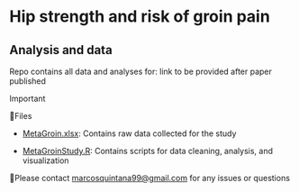 # Hip strength and risk of groin pain
## Analysis and data
Repo contains all data and analyses for: link to be provided after paper published

> [!IMPORTANT]
> 📂Files
>
> - [MetaGroin.xlsx](https://github.com/MarcosQuintanaPT/hip_srma/blob/main/MetaGroin.xlsx): Contains raw data collected for the study
>
> - [MetaGroinStudy.R](https://github.com/MarcosQuintanaPT/hip_srma/blob/main/MetaGroinStudy.R): Contains scripts for data cleaning, analysis, and visualization

📧Please contact marcosquintana99@gmail.com for any issues or questions
